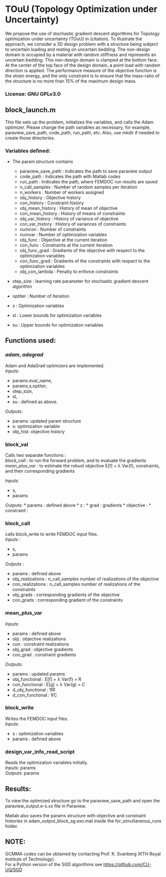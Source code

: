 # TOuU (Topology Optimization under Uncertainty) 

We propose the use of stochastic gradient descent algorithms for Topology optimization under uncertainty (TOuU) in (citation).  To illustrate the approach, we consider a 3D design problem with a structure being subject to uncertain loading and resting on uncertain bedding. The non-design domain is occupied by a material with random stiffness and represents an uncertain bedding. This non-design domain is clamped at the bottom face. At the center of the top face of the design domain, a point load with random  direction is applied. The performance measure of the objective function is the strain energy, and the only constraint is to ensure that the mass-ratio of the structure is no more than 15% of the maximum design mass.  
### License: GNU GPLv3.0

## block_launch.m  
This file sets up the problem, initializes the variables, and calls the Adam optimizer. 
Please change the path variables as necessary, for example, paraview_save_path, code_path, run_path, etc. 
Also, use mkdir if needed to create those directories.

### Variables defined: 
* The param structure contains  
  * paraview_save_path : Indicates the path to save paraview output  
  * code_path : Indicates the path with Matlab codes  
  * run_path : Indicates the path, where FEMDOC run results are saved  
  * n_call_samples : Number of random samples per iteration  
  * n_workers : Number of workers assigned  
  * obj_history : Objective history  
  * con_history : Constraint history  
  * obj_mean_history : History of mean of objective  
  * con_mean_history : History of means of constraints  
  * obj_var_history : History of variance of objective  
  * con_var_history : History of variances of constraints  
  * numcon : Number of constraints  
  * numvar : Number of optimization variables  
  * obj_func : Objective at the current iteration  
  * con_func : Constraints at the current iteration  
  * obj_func_grad : Gradients of the objective with respect to the optimization variables  
  * con_func_grad : Gradients of the constraints with respect to the optimization variables  
  * obj_con_lambda : Penalty to enforce constraints  

* step_size :  learning rate parameter for stochastic gradient descent algorithm  
* optiter : Number of iteration  
* s :  Optimization variables  
* sl : Lower bounds for optimization variables  
* su : Upper bounds for optimization variables  

## Functions used:  
### *adam*, *adagrad* ###   
Adam and AdaGrad optimizers are implemented.  
*Inputs:*   
  * params.eval_name,  
  * params,s,optiter,  
  * step_size,  
  * sl,  
  * su  : defined as above.  

*Outputs:*  
  * params: updated param structure 
  * s: optimization variable
  * obj_hist: objective history

### block_val ###   
Calls two separate functions :  
 *block_call* : to run the forward problem, and to evaluate the gradients  
 *mean_plus_var* : to estimate the robust objective E[f] + λ Var(f), constraints, and their corresponding gradients

*Inputs*:  
  * s, 
  * params

*Outputs*: 
	* params : defined above
	* z : 
	* grad : gradients
	* objective : 
	* constraint : 

### block_call ###  
calls block_write to write FEMDOC input files.  
*Inputs* : 
  * s,  
  * params

*Outputs* :    
  * params : defined above  
  * obj_realizations : n_call_samples number of realizations of the objective  
  * con_realizations : n_call_samples number of realizations of the constraints  
  * obj_grads : corresponding gradients of the objective  
  * con_grads : corresponding gradient of the constraints  

### mean_plus_var ###  
*Inputs*:   
  * params : defined above
  * obj : objective realizations
  * con : constraint realizations
  * obj_grad : objective gradients
  * con_grad : constraint gradients

*Outputs*:
  * params : updated params
  * obj_functional : E[f] + λ Var(f) = R
  * con_functional : E[g] + λ Var(g) = C
  * d_obj_functional :  ∇R
  * d_con_functional : ∇C

### block_write ###   
Writes the FEMDOC input files.  
*Inputs*:  
  * s : optimization variables
  * params : defined above

### design_var_info_read_script ###   
Reads the optimization variables initially.  
*Inputs*: params  
*Outputs*: params  

## Results: ##  

To view the optimized structure go to the paraview_save_path and open the paraview_output.e-s.xx file in Paraview.   

Matlab also saves the params structure with objective and constraint histories in adam_output_block_sg.exo.mat inside the for_simultaneous_runs folder. 

## NOTE: ##
GCMMA codes can be obtained by contacting Prof. K. Svanberg (KTH Royal Institute of Technology).  
For a Python version of the SGD algorithms see https://github.com/CU-UQ/SGD

